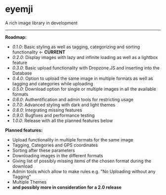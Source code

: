 # eyemji
A rich image library in development
___
   
   
**Roadmap:**
+ _0.1.0_:  Basic styling as well as tagging, categorizing and sorting functionality  <- **CURRENT**
+ _0.2.0_:  Display images with lazy and infinite loading as well as a lightbox feature
+ _0.3.0_:  Basic upload functionality with Dropzone.JS and inserting into the Database
+ _0.4.0_:  Option to upload the same image in multiple formats as well as tagging and categories while uploading
+ _0.5.0_:  Download option for single or multiple images in all the available formats
+ _0.6.0_:  Authentification and admin tools for restricting usage
+ _0.7.0_:  Advanced styling with dark and light themes
+ _0.8.0_:  Integrating missing features
+ _0.9.0_:  Bugfixes and performance testing
+ _1.0.0_:  Release with all the planned features below   
   
   
**Planned features:**
+ Upload functionality in multiple formats for the same image
+ Tagging, Categories and GPS coordinates
+ Sorting after these parameters
+ Downloading images in the different formats
+ Giving list of possibly missing items of the chosen format during the download
+ Admin tools which allow to make rules e.g. "No Uploading without any Tagging"
+ Multiple Themes
+ __and possibly more in consideration for a 2.0 release__
